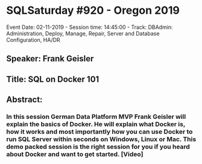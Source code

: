 # SQLSaturday #920 - Oregon 2019
Event Date: 02-11-2019 - Session time: 14:45:00 - Track: DBAdmin: Administration, Deploy, Manage, Repair, Server and Database Configuration, HA/DR
## Speaker: Frank Geisler
## Title: SQL on Docker 101
## Abstract:
### In this session German Data Platform MVP Frank Geisler will explain the basics of Docker. He will explain what Docker is, how it works and most importantly how you can use Docker to run SQL Server within seconds on Windows, Linux or Mac. This demo packed session is the right session for you if you heard about Docker and want to get started. [Video]
